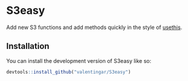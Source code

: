 
<!-- README.md is generated from README.Rmd. Please edit that file -->

# S3easy

<!-- badges: start -->
<!-- badges: end -->

Add new S3 functions and add methods quickly in the style of
[usethis](https://usethis.r-lib.org/index.html).

## Installation

You can install the development version of S3easy like so:

``` r
devtools::install_github("valentingar/S3easy")
```
